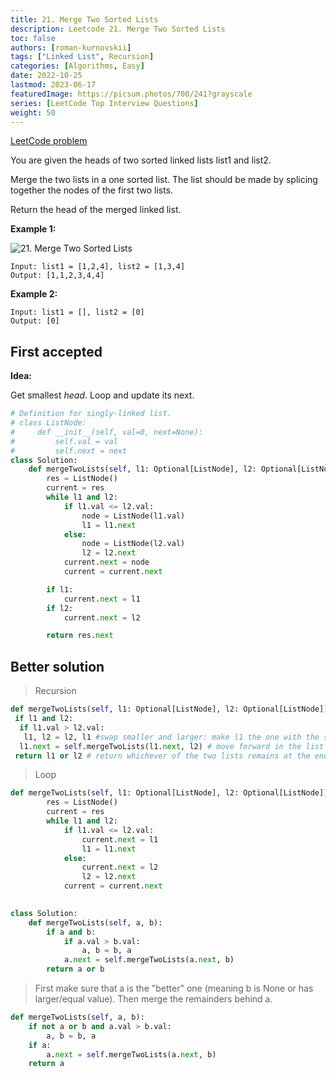 ```yaml
---
title: 21. Merge Two Sorted Lists
description: Leetcode 21. Merge Two Sorted Lists
toc: false
authors: [roman-kurnovskii]
tags: ["Linked List", Recursion]
categories: [Algorithms, Easy]
date: 2022-10-25
lastmod: 2023-06-17
featuredImage: https://picsum.photos/700/241?grayscale
series: [LeetCode Top Interview Questions]
weight: 50
---
```


[LeetCode problem](https://leetcode.com/problems/merge-two-sorted-lists/)

You are given the heads of two sorted linked lists list1 and list2.

Merge the two lists in a one sorted list. The list should be made by splicing together the nodes of the first two lists.

Return the head of the merged linked list.

**Example 1:**

![21. Merge Two Sorted Lists](https://assets.leetcode.com/uploads/2020/10/03/merge_ex1.jpg)

    Input: list1 = [1,2,4], list2 = [1,3,4]
    Output: [1,1,2,3,4,4]

**Example 2:**

    Input: list1 = [], list2 = [0]
    Output: [0]

## First accepted

**Idea:**

Get smallest *head*. Loop and update its next.

```python
# Definition for singly-linked list.
# class ListNode:
#     def __init__(self, val=0, next=None):
#         self.val = val
#         self.next = next
class Solution:
    def mergeTwoLists(self, l1: Optional[ListNode], l2: Optional[ListNode]) -> Optional[ListNode]:
        res = ListNode()
        current = res
        while l1 and l2:
            if l1.val <= l2.val:
                node = ListNode(l1.val)
                l1 = l1.next
            else:
                node = ListNode(l2.val)
                l2 = l2.next
            current.next = node
            current = current.next

        if l1:
            current.next = l1
        if l2:
            current.next = l2

        return res.next
```

## Better solution

> Recursion

```python
def mergeTwoLists(self, l1: Optional[ListNode], l2: Optional[ListNode]) -> Optional[ListNode]:
 if l1 and l2:
  if l1.val > l2.val:
   l1, l2 = l2, l1 #swap smaller and larger: make l1 the one with the smaller first value
  l1.next = self.mergeTwoLists(l1.next, l2) # move forward in the list which starts with the smaller value
 return l1 or l2 # return whichever of the two lists remains at the end
```

> Loop

```python
def mergeTwoLists(self, l1: Optional[ListNode], l2: Optional[ListNode]) -> Optional[ListNode]:
        res = ListNode()
        current = res
        while l1 and l2:
            if l1.val <= l2.val:
                current.next = l1
                l1 = l1.next
            else:
                current.next = l2
                l2 = l2.next
            current = current.next
                
```

```python
class Solution:
    def mergeTwoLists(self, a, b):
        if a and b:
            if a.val > b.val:
                a, b = b, a
            a.next = self.mergeTwoLists(a.next, b)
        return a or b
```

> First make sure that a is the "better" one (meaning b is None or has larger/equal value). Then merge the remainders behind a.

```python
def mergeTwoLists(self, a, b):
    if not a or b and a.val > b.val:
        a, b = b, a
    if a:
        a.next = self.mergeTwoLists(a.next, b)
    return a
```
